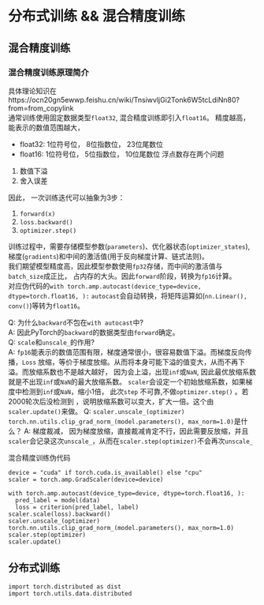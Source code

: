 # 分布式训练 && 混合精度训练
## 混合精度训练
### 混合精度训练原理简介
具体理论知识在https://ocn20gn5ewwp.feishu.cn/wiki/TnsiwvljGi2Tonk6W5tcLdiNn80?from=from_copylink  
通常训练使用固定数据类型`float32`, 混合精度训练即引入`float16`。
精度越高，能表示的数值范围越大，
- float32: 1位符号位， 8位指数位， 23位尾数位
- float16: 1位符号位， 5位指数位， 10位尾数位
浮点数存在两个问题  
1. 数值下溢
2. 舍入误差  

因此，
一次训练迭代可以抽象为3步：
1. `forward(x)`
2. `loss.backward()`
3. `optimizer.step()`
   
训练过程中，需要存储模型参数(`parameters`)、优化器状态(`optimizer_states`),
梯度(`gradients`)和中间的激活值(用于反向梯度计算、链式法则)。  
我们期望模型精度高，因此模型参数使用`fp32`存储，而中间的激活值与`batch_size`成正比，
占内存的大头。因此`forward`阶段，转换为`fp16`计算。  
对应伪代码的`with torch.amp.autocast(device_type=device, dtype=torch.float16, ):`
`autocast`会自动转换，将矩阵运算如(`nn.Linear(), conv()`)等转为`float16`。  

Q: 为什么`backward`不包在`with autocast`中?  
A: 因此PyTorch的`backward`的数据类型由`forward`确定。  
Q: `scale`和`unscale_`的作用?  
A: `fp16`能表示的数值范围有限，梯度通常很小，很容易数值下溢。而梯度反向传播，`Loss`
放缩，等价于梯度放缩。从而将本身可能下溢的值变大，从而不再下溢。而放缩系数也不是越大越好，
因为会上溢，出现`inf`或`NaN`, 因此最优放缩系数就是不出现`inf`或`NaN`的最大放缩系数。
`scaler`会设定一个初始放缩系数，如果梯度中检测到`inf`或`NaN`，缩小1倍， 此次`step` 不可靠,不做`optimizer.step()` 。若2000轮次后没检测到
，说明放缩系数可以变大，扩大一倍。这个由`scaler.update()`来做。
Q: `scaler.unscale_(optimizer)
torch.nn.utils.clip_grad_norm_(model.parameters(), max_norm=1.0)`是什么？
A: 梯度裁减， 因为梯度放缩，直接裁减肯定不行，因此需要反放缩，并且`scaler`会记录这次`unscale_`，从而在`scaler.step(optimizer)`不会再次`unscale_`

混合精度训练伪代码
```
device = "cuda" if torch.cuda.is_available() else "cpu"
scaler = torch.amp.GradScaler(device=device)

with torch.amp.autocast(device_type=device, dtype=torch.float16, ):
  pred_label = model(data)
  loss = criterion(pred_label, label)
scaler.scale(loss).backward()
scaler.unscale_(optimizer)
torch.nn.utils.clip_grad_norm_(model.parameters(), max_norm=1.0)
scaler.step(optimizer)
scaler.update()
```
## 分布式训练
```
import torch.distributed as dist
import torch.utils.data.distributed

